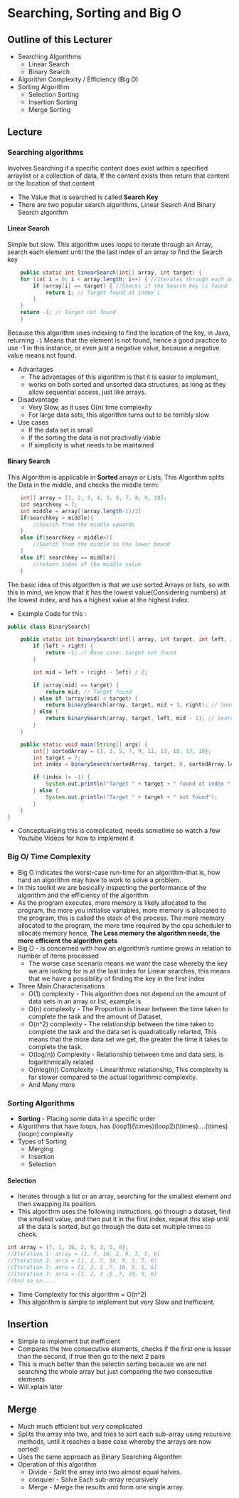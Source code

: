 # Searching, Sorting and Big O
## Outline of this Lecturer
- Searching Algorithms
    - Linear Search
    - Binary Search
- Algorithm Complexity / Efficiency (Big O) 
- Sorting Algorithm 
    - Selection Sorting
    - Insertion Sorting
    - Merge Sorting 

## Lecture 
### Searching algorithms
Involves Searching if a specific content does exist within a specified arraylist or a collection of data, If the content exists then return that content or the location of that content
- The Value that is searched is called <b>Search Key </b>
- There are two popular search algorithms, Linear Search And Binary Search algorithm
#### Linear Search
Simple but slow. This algorithm uses loops to iterate through an Array, search each element until the the last index of an array to find the Search key

```Java 
    public static int linearSearch(int[] array, int target) {
    for (int i = 0; i < array.length; i++) { //Iterates through each and every Element of the array 
        if (array[i] == target) { //Checks if the Search key is found
            return i; // Target found at index i
        }
    }
    return -1; // Target not found
    }
 ```
Because this algorithm uses indexing to find the location of the key, in Java, returning ` -1 ` Means that the element is not found, hence a good practice to use -1 in this instance, or even just a negative value, because a negative value means not found. 
- Advantages
    - The advantages of this algorithm is that it is easier to implement,
    - works on both sorted and unsorted data structures, as long as they allow sequential access, just like arrays.
- Disadvantage 
    - Very Slow, as it uses O(n) time complexity
    - For large data sets, this algorithm turns out to be terribly slow
- Use cases
    - If the data set is small
    - If the sorting the data is not practivally viable
    - If simplicity is what needs to be mantained
#### Binary Search 
This Algorithm is applicable in <b> Sorted </b> arrays or Lists, This Algorithm splits the Data in the middle, and checks the middle term:

```Java
    int[] array = [1, 2, 3, 4, 5, 6, 7, 8, 9, 10];
    int searchkey = 7;
    int middle = array[(array.length-1)/2]
    if(searchkey > middle){
        //Search from the middle upwards
    }
    else if(searchkey < middle>)[
        //Search from the middle to the lower bound
    ]
    else if( searchkey == middle){
        //return index of the middle value
    }
```
The basic idea of this algorithm is that we use sorted Arrays or lists, so with this in mind, we know that it has the lowest value(Considering numbers) at the lowest index, and has a highest value at the highest index.
- Example Code for this :
```Java 
public class BinarySearch{

    public static int binarySearch(int[] array, int target, int left, int right) {
        if (left > right) {
            return -1; // Base case: target not found
        }

        int mid = left + (right - left) / 2;

        if (array[mid] == target) {
            return mid; // Target found
        } else if (array[mid] < target) {
            return binarySearch(array, target, mid + 1, right); // Search in the right half
        } else {
            return binarySearch(array, target, left, mid - 1); // Search in the left half
        }
    }

    public static void main(String[] args) {
        int[] sortedArray = {1, 3, 5, 7, 9, 11, 13, 15, 17, 19};
        int target = 7;
        int index = binarySearch(sortedArray, target, 0, sortedArray.length - 1);

        if (index != -1) {
            System.out.println("Target " + target + " found at index " + index);
        } else {
            System.out.println("Target " + target + " not found");
        }
    }
}
```
- Conceptualising this is complicated, needs sometime so watch a few Youtube Videos for how to implement it
### Big O/ Time Complexity
- Big O indicates the worst-case run-time for an algorithm-that is, how hard an algorithm may have to work to solve a problem.
- In this toolkit we are basically inspecting the performance of the algorithm and the efficiency of the algorithm.
- As the program executes, more memory is likely allocated to the program, the more you initialise variables, more memory is allocated to the program, this is called the stack of the process. The more memory allocated to the program, the more time required by the cpu scheduler to allocate memory hence, <b font-size= 10px>The Less memory the algorithm needs, the more efficient the algorithm gets</b>
- Big O - is concerned with how an algorithm’s runtime grows in relation to number of items processed
    - The worse case scenario means we want the case whereby the key we are looking for is at the last index for Linear searches, this means that we have a possibility of finding the key in the first index 
- Three Main Characterisations 
    - O(1) complexity - This algorithm  does not depend on the amount of data sets in an  array or list, example is 
    - O(n) complexity - The Proportion is linear between the time taken to complete the task and the amount of Dataset, 
    - O(n^2) complexity - The relationship between the time taken to complete the task and the data set is quadratically relarted, This means that the more data set we get, the greater the time it takes to complete the task.
    - O(log(n)) Complexity -  Relationship between time and data sets, is logarithmically related
    - O(nlog(n)) Complexity -  Linearithmic relationship, This complexity is far slower compared to the actual logarithmic complexity.
    - And Many more
### Sorting Algorithms
- <b> Sorting</b> - Placing some data in a specific order
- Algorithms that have loops, has (loop1)(\times)(loop2)(\times)....(\times)(loopn) complexity
- Types of Sorting
    - Merging 
    - Insertion 
    - Selection 
#### Selection 
- Iterates through a list or an array, searching for the smallest element and then swapping its position.
- This algorithm uses the following instructions, go through a dataset, find the smallest value, and then put it in the first index, repeat this step until all the data is sorted, but go through the data set multiple times to check.
```Java
int array = {7, 1, 10, 2, 9, 3, 5, 6};
//Iteration 1: array = [1, 7, 10, 2, 9, 3, 5, 6]
//Iteration 2: arra = [1, 2, 7, 10, 9, 3, 5, 6]
//Iteration 3: arra = [1, 2, 3 ,7, 10, 9, 5, 6]
//Iteration 3: arra = [1, 2, 3 ,5 ,7, 10, 9, 6]
//And so on....
```
- Time Complexity for this algorithm = O(n^2)
- This algorithm is simple to implement but very Slow and Inefficient.

## Insertion 
- Simple to implement but inefficient
- Compares the two consecutive elements, checks if the first one is lesser than the second, if true then go to the next 2 pairs
- This is much better than the selectin sorting because we are not searching the whole array but just comparing the two consecutive elements
- Will xplain later

## Merge 
- Much much efficient but very complicated
- Splits the array into two, and tries to sort each sub-array using recursive methods, until it reaches a base case whereby the arrays are now sorted!
- Uses the same approach as Binary Searching Algorithm
- Operation of this algorithm
    - Divide - Split the array into two almost equal halves.
    - conquier - Solve Each sub-array recursively 
    - Merge - Merge the results and form one single array.
